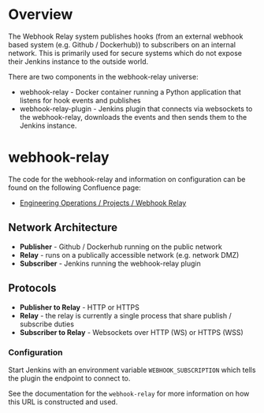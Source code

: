 # Overview

The Webhook Relay system publishes hooks (from an external webhook based system (e.g. Github / Dockerhub)) to subscribers on an internal network. This is primarily used for secure systems which do not expose their Jenkins instance to the outside world.

There are two components in the webhook-relay universe:

* webhook-relay - Docker container running a Python application that listens for hook events and publishes
* webhook-relay-plugin - Jenkins plugin that connects via websockets to the webhook-relay, downloads the events and then sends them to the Jenkins instance.

# webhook-relay

The code for the webhook-relay and information on configuration can be found on the following Confluence page:

* [Engineering Operations / Projects / Webhook Relay](https://cloudbees.atlassian.net/wiki/spaces/OPS/pages/234782792/webhook-relay)

## Network Architecture

* **Publisher** - Github / Dockerhub running on the public network
* **Relay** - runs on a publically accessible network (e.g. network DMZ)
* **Subscriber** - Jenkins running the webhook-relay plugin

## Protocols

* **Publisher to Relay** - HTTP or HTTPS
* **Relay** - the relay is currently a single process that share publish / subscribe duties
* **Subscriber to Relay** - Websockets over HTTP (WS) or HTTPS (WSS)

### Configuration

Start Jenkins with an environment variable `WEBHOOK_SUBSCRIPTION` which tells the plugin the endpoint to connect to.

See the documentation for the `webhook-relay` for more information on how this URL is constructed and used.


